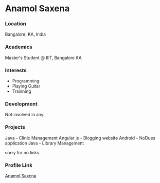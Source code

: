# Anamol Saxena

### Location

Bangalore, KA, India

### Academics

Master's Student @ IIIT, Bangalore KA

### Interests

- Programming
- Playing Guitar
- Trainning

### Development

Not involved in any.

### Projects

Java - Clinic Management
Angular js - Blogging website
Android - NoDues application
Java - Library Management

sorry for no links

### Profile Link

[Anamol Saxena](https://github.com/anamol-saxena)
